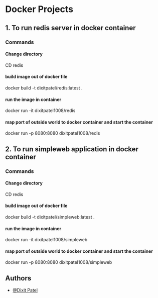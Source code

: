 
# Docker Projects

## 1. To run redis server in docker container 

### Commands

#### Change directory
CD redis

#### build image out of docker file 
docker build -t dixitpatel/redis:latest .

#### run the image in container
docker run -it dixitpatel1008/redis

#### map port of outside world to docker container and start the container
docker run -p 8080:8080 dixitpatel1008/redis

## 2. To run simpleweb application in docker container 

### Commands

#### Change directory
CD redis

#### build image out of docker file 
docker build -t dixitpatel/simpleweb:latest .

#### run the image in container
docker run -it dixitpatel1008/simpleweb

#### map port of outside world to docker container and start the container
docker run -p 8080:8080 dixitpatel1008/simpleweb

## Authors
- [@Dixit Patel](https://github.com/Dixit-Patel-1990/Docker)
